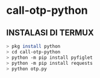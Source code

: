 # call-otp-python

## INSTALASI DI TERMUX
```bash
> pkg install python
> cd call-otp-python
> python -m pip install pyfiglet
> python -m pip install requests
> python otp.py
```

